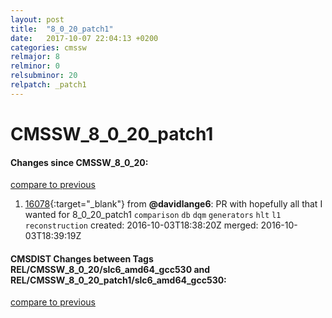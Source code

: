 ```yaml
---
layout: post
title:  "8_0_20_patch1"
date:   2017-10-07 22:04:13 +0200
categories: cmssw
relmajor: 8
relminor: 0
relsubminor: 20
relpatch: _patch1
---
```


# CMSSW_8_0_20_patch1
#### Changes since CMSSW_8_0_20:

[compare to previous](https://github.com/cms-sw/cmssw/compare/CMSSW_8_0_20...CMSSW_8_0_20_patch1)



1. [16078](http://github.com/cms-sw/cmssw/pull/16078){:target="_blank"}  from **@davidlange6**: PR with hopefully all that I wanted for 8_0_20_patch1 `comparison`  `db`  `dqm`  `generators`  `hlt`  `l1`  `reconstruction`  created: 2016-10-03T18:38:20Z merged: 2016-10-03T18:39:19Z

#### CMSDIST Changes between Tags REL/CMSSW_8_0_20/slc6_amd64_gcc530 and REL/CMSSW_8_0_20_patch1/slc6_amd64_gcc530:

[compare to previous](https://github.com/cms-sw/cmsdist/compare/REL/CMSSW_8_0_20/slc6_amd64_gcc530...REL/CMSSW_8_0_20_patch1/slc6_amd64_gcc530)


